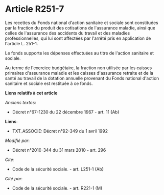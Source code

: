 # Article R251-7

Les recettes du Fonds national d'action sanitaire et sociale sont constituées par la fraction du produit des cotisations de
l'assurance maladie, ainsi que celles de l'assurance des accidents du travail et des maladies professionnelles, qui lui sont
affectées par l'arrêté pris en application de l'article L. 251-1. 

Le fonds supporte les dépenses effectuées au titre de l'action sanitaire et sociale. 

Au terme de l'exercice budgétaire, la fraction non utilisée par les caisses primaires d'assurance maladie et les caisses
d'assurance retraite et de la santé au travail de la dotation annuelle provenant du Fonds national d'action sanitaire et
sociale est restituée à ce fonds.

**Liens relatifs à cet article**

_Anciens textes_:

  - Décret n°67-1230 du 22 décembre 1967 - art. 11 (Ab)

**Liens**:

  - TXT_ASSOCIE: Décret n°92-349 du 1 avril 1992

_Modifié par_:

  - Décret n°2010-344 du 31 mars 2010 - art. 296

_Cite_:

  - Code de la sécurité sociale. - art. L251-1 (Ab)

_Cité par_:

  - Code de la sécurité sociale. - art. R221-1 (M)
